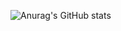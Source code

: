 ![Anurag's GitHub stats](https://github-readme-stats.vercel.app/api?username=ldk980130&show_icons=true&theme=radical)
